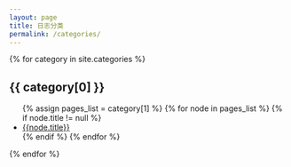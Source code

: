 ```yaml
---
layout: page
title: 日志分类
permalink: /categories/
---
```


{% for category in site.categories %} 
  <h2 id='{{ category[0] }}-ref'>{{ category[0] }}</h2>
  <ul>
  {% assign pages_list = category[1] %}  
 	{% for node in pages_list %}
    {% if node.title != null %}
      	<li><a href="{{ BASE_PATH }}{{node.url}}">{{node.title}}</a></li>
    {% endif %}
  {% endfor %}
  </ul>
{% endfor %}

